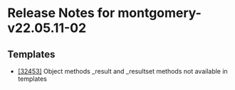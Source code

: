 
# Release Notes for montgomery-v22.05.11-02

## Templates

- [[32453]](http://bugs.koha-community.org/bugzilla3/show_bug.cgi?id=32453) Object methods _result and _resultset methods not available in templates


